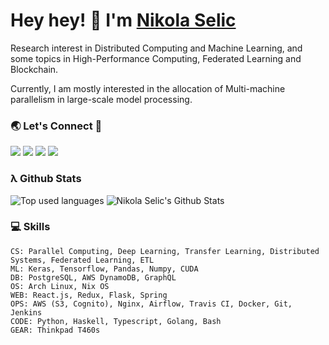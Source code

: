 # Hey hey! 👋 I'm [Nikola Selic](https://github.com/Selich)

Research interest in Distributed Computing and Machine Learning, and some topics in High-Performance Computing, Federated Learning and Blockchain.

Currently, I am mostly interested in the allocation of Multi-machine parallelism in large-scale model processing.

### 🌏 Let's Connect 🔗

[![](https://img.shields.io/badge/linkedin-%230077B5.svg?&style=for-the-badge&logo=linkedin&logoColor=white&color=8956E4)](https://www.linkedin.com/in/n-selic/)
[![](https://img.shields.io/badge/twitter-%230077B5.svg?&style=for-the-badge&logo=twitter&logoColor=white&color=8956E4)](https://twitter.com/_selich_)
[![](https://img.shields.io/badge/kaggle-%230077B5.svg?&style=for-the-badge&logo=kaggle&logoColor=white&color=8956E4)](https://www.kaggle.com/selich)
[![](https://img.shields.io/badge/researchgate-%230077B5.svg?&style=for-the-badge&logo=researchgate&logoColor=white&color=8956E4)](https://www.researchgate.net/profile/Nikola-Selic)



### λ Github Stats
![Top used languages](https://github-readme-stats.vercel.app/api/top-langs/?username=Selich&theme=dark)
![Nikola Selic's Github Stats](https://github-readme-stats.vercel.app/api?username=Selich&theme=dark)

### :computer: Skills

```
CS: Parallel Computing, Deep Learning, Transfer Learning, Distributed Systems, Federated Learning, ETL
ML: Keras, Tensorflow, Pandas, Numpy, CUDA
DB: PostgreSQL, AWS DynamoDB, GraphQL
OS: Arch Linux, Nix OS
WEB: React.js, Redux, Flask, Spring
OPS: AWS (S3, Cognito), Nginx, Airflow, Travis CI, Docker, Git, Jenkins
CODE: Python, Haskell, Typescript, Golang, Bash
GEAR: Thinkpad T460s
```



